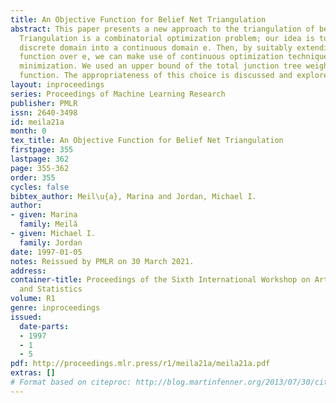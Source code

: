```yaml
---
title: An Objective Function for Belief Net Triangulation
abstract: This paper presents a new approach to the triangulation of belief networks.
  Triangulation is a combinatorial optimization problem; our idea is to embed its
  discrete domain into a continuous domain e. Then, by suitably extending the objective
  function over e, we can make use of continuous optimization techniques to do the
  minimization. We used an upper bound of the total junction tree weight as the cost
  function. The appropriateness of this choice is discussed and explored by simulations.
layout: inproceedings
series: Proceedings of Machine Learning Research
publisher: PMLR
issn: 2640-3498
id: meila21a
month: 0
tex_title: An Objective Function for Belief Net Triangulation
firstpage: 355
lastpage: 362
page: 355-362
order: 355
cycles: false
bibtex_author: Meil\u{a}, Marina and Jordan, Michael I.
author:
- given: Marina
  family: Meilă
- given: Michael I.
  family: Jordan
date: 1997-01-05
notes: Reissued by PMLR on 30 March 2021.
address:
container-title: Proceedings of the Sixth International Workshop on Artificial Intelligence
  and Statistics
volume: R1
genre: inproceedings
issued:
  date-parts:
  - 1997
  - 1
  - 5
pdf: http://proceedings.mlr.press/r1/meila21a/meila21a.pdf
extras: []
# Format based on citeproc: http://blog.martinfenner.org/2013/07/30/citeproc-yaml-for-bibliographies/
---
```

